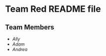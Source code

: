 # Team Red README file

## **Team Members**

- *Ally*
- *Adam*
- *Andrea*

<!-- !()[imageaddress] -->